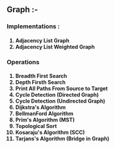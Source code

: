 <h2><b>Graph :- </b></h2>
<h3>Implementations : </h3>
<h4>
<ol>
<li>Adjacency List Graph</li>
<li>Adjacency List Weighted Graph</li>
</ol>
</h4>
<h3>Operations</h3>
<h4>
<ol>
<li>Breadth First Search</li>
<li>Depth Firsth Search</li>
<li>Print All Paths From Source to Target</li>
<li>Cycle Detection (Directed Graph)</li>
<li>Cycle Detection (Undirected Graph)</li>
<li>Dijkstra's Algorithm</li>
<li>BellmanFord Algorithm</li>
<li>Prim's Algorithm (MST)</li>
<li>Topological Sort</li>
<li>Kosaraju's Algorithm (SCC)</li>
<li>Tarjans's Algorithm (Bridge in Graph)</li>
</ol>
</h4>